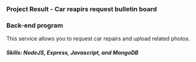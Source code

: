 <h3>Project Result - Car reapirs request bulletin board</h3>
<h3> Back-end program </h3>
<p>This service allows you to request car repairs and upload related photos.</p>
<h5>Skills: NodeJS, Express, Javascript, and MongoDB</h5>
